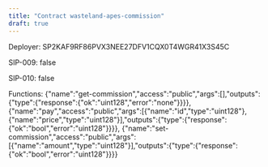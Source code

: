 ```yaml
---
title: "Contract wasteland-apes-commission"
draft: true
---
```

Deployer: SP2KAF9RF86PVX3NEE27DFV1CQX0T4WGR41X3S45C

SIP-009: false

SIP-010: false

Functions:
{"name":"get-commission","access":"public","args":[],"outputs":{"type":{"response":{"ok":"uint128","error":"none"}}}}, {"name":"pay","access":"public","args":[{"name":"id","type":"uint128"},{"name":"price","type":"uint128"}],"outputs":{"type":{"response":{"ok":"bool","error":"uint128"}}}}, {"name":"set-commission","access":"public","args":[{"name":"amount","type":"uint128"}],"outputs":{"type":{"response":{"ok":"bool","error":"uint128"}}}}
